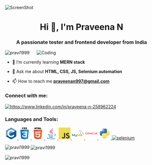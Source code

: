 ![ScreenShot](https://www.themoontechnologies.com/images/banner-bg.gif)
<h1 align="center">Hi 👋, I'm Praveena N</h1>
<h3 align="center">A passionate tester and frontend developer from India</h3>
<img align="right" alt="Coding" width="400" src="https://www.digitalsilk.com/wp-content/uploads/2020/06/website-development-process-1.jpg"/>
<p align="left"> <img src="https://komarev.com/ghpvc/?username=pravi1999&label=Profile%20views&color=0e75b6&style=flat" alt="pravi1999" /> </p>

- 🌱 I’m currently learning **MERN stack**

- 💬 Ask me about **HTML, CSS, JS, Selenium automation**

- 📫 How to reach me **praveenan997@gmail.com**

<h3 align="left">Connect with me:</h3>
<p align="left">
<a href="https://linkedin.com/in/https://www.linkedin.com/in/praveena-n-258962224" target="blank"><img align="center" src="https://raw.githubusercontent.com/rahuldkjain/github-profile-readme-generator/master/src/images/icons/Social/linked-in-alt.svg" alt="https://www.linkedin.com/in/praveena-n-258962224" height="30" width="40" /></a>
</p>

<h3 align="left">Languages and Tools:</h3>
<p align="left"> <a href="https://www.cprogramming.com/" target="_blank" rel="noreferrer"> <img src="https://raw.githubusercontent.com/devicons/devicon/master/icons/c/c-original.svg" alt="c" width="40" height="40"/> </a> <a href="https://www.w3schools.com/css/" target="_blank" rel="noreferrer"> <img src="https://raw.githubusercontent.com/devicons/devicon/master/icons/css3/css3-original-wordmark.svg" alt="css3" width="40" height="40"/> </a> <a href="https://www.w3.org/html/" target="_blank" rel="noreferrer"> <img src="https://raw.githubusercontent.com/devicons/devicon/master/icons/html5/html5-original-wordmark.svg" alt="html5" width="40" height="40"/> </a> <a href="https://www.java.com" target="_blank" rel="noreferrer"> <img src="https://raw.githubusercontent.com/devicons/devicon/master/icons/java/java-original.svg" alt="java" width="40" height="40"/> </a> <a href="https://developer.mozilla.org/en-US/docs/Web/JavaScript" target="_blank" rel="noreferrer"> <img src="https://raw.githubusercontent.com/devicons/devicon/master/icons/javascript/javascript-original.svg" alt="javascript" width="40" height="40"/> </a> <a href="https://www.mysql.com/" target="_blank" rel="noreferrer"> <img src="https://raw.githubusercontent.com/devicons/devicon/master/icons/mysql/mysql-original-wordmark.svg" alt="mysql" width="40" height="40"/> </a> <a href="https://www.oracle.com/" target="_blank" rel="noreferrer"> <img src="https://raw.githubusercontent.com/devicons/devicon/master/icons/oracle/oracle-original.svg" alt="oracle" width="40" height="40"/> </a> <a href="https://www.python.org" target="_blank" rel="noreferrer"> <img src="https://raw.githubusercontent.com/devicons/devicon/master/icons/python/python-original.svg" alt="python" width="40" height="40"/> </a> <a href="https://www.selenium.dev" target="_blank" rel="noreferrer"> <img src="https://raw.githubusercontent.com/detain/svg-logos/780f25886640cef088af994181646db2f6b1a3f8/svg/selenium-logo.svg" alt="selenium" width="40" height="40"/> </a> </p>

<p><img align="left" src="https://github-readme-stats.vercel.app/api/top-langs?username=pravi1999&show_icons=true&locale=en&layout=compact" alt="pravi1999" /></p>

<p>&nbsp;<img align="center" src="https://github-readme-stats.vercel.app/api?username=pravi1999&show_icons=true&locale=en" alt="pravi1999" /></p>

<p><img align="center" src="https://github-readme-streak-stats.herokuapp.com/?user=pravi1999&" alt="pravi1999" /></p>

